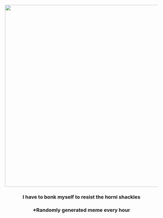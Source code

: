 <p align="center">
        <img src="https://i.redd.it/f4va9085l8f91.jpg" width="600" height="600">
        </p>
        <h3 align="center">I have to bonk myself to resist the horni shackles</h3>
        <h3 align="center">*Randomly generated meme every hour</h3>
    